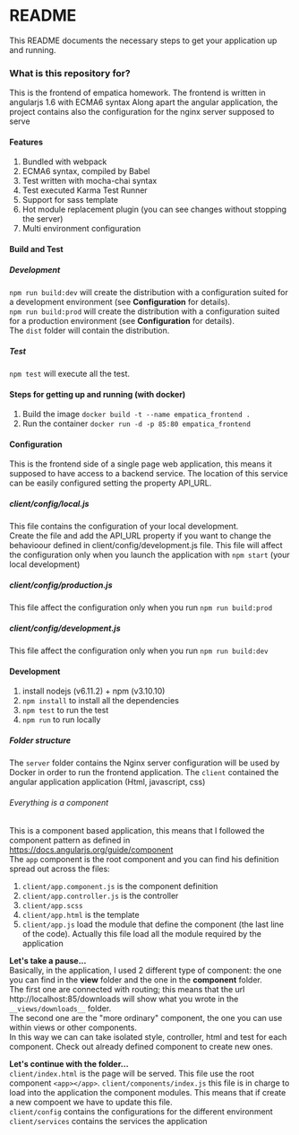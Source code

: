 # README #
This README documents the necessary steps to get your application up and running.  

### What is this repository for? ###
This is the frontend of empatica homework. 
The frontend is written in angularjs 1.6 with ECMA6 syntax
Along apart the angular application, the project contains also the configuration for the nginx server supposed to serve

#### Features
1. Bundled with webpack
2. ECMA6 syntax, compiled by Babel
2. Test written with mocha-chai syntax
3. Test executed Karma Test Runner
4. Support for sass template
5. Hot module replacement plugin (you can see changes without stopping the server)
6. Multi environment configuration

#### Build and Test
##### Development
`npm run build:dev` will create the distribution with a configuration suited for a development environment (see __Configuration__ for details).  
`npm run build:prod` will create the distribution with a configuration suited for a production environment (see __Configuration__ for details).  
The `dist` folder will contain the distribution.

##### Test
`npm test` will execute all the test.

#### Steps for getting up and running (with docker)
1. Build the image
`docker build -t --name empatica_frontend .` 
2. Run the container
`docker run -d -p 85:80 empatica_frontend`

#### Configuration
This is the frontend side of a single page web application, this means it supposed to have access to a backend service.
The location of this service can be easily configured setting the property API_URL.  

##### client/config/local.js
This file contains the configuration of your local development.   
Create the file and add the API_URL property if you want to change the behavioour defined in client/config/development.js file. 
This file will affect the configuration only when you launch the application with `npm start` (your local development)  

##### client/config/production.js
This file affect the configuration only when you run `npm run build:prod` 

##### client/config/development.js
This file affect the configuration only when you run `npm run build:dev` 

#### Development
1. install nodejs (v6.11.2) + npm (v3.10.10)
2. `npm install` to install all the dependencies
3. `npm test` to run the test 
4. `npm run` to run locally 

##### Folder structure
The `server` folder contains the Nginx server configuration will be used by Docker in order to run the frontend application.
The `client` contained the angular application application (Html, javascript, css)

###### Everything is a component
This is a component based application, this means that I followed the component pattern as defined in https://docs.angularjs.org/guide/component  
The `app` component is the root component and you can find his definition spread out across the files: 
1. `client/app.component.js` is the component definition
2. `client/app.controller.js` is the controller
3. `client/app.scss` 
4. `client/app.html` is the template 
5. `client/app.js` load the module that define the component (the last line of the code). Actually this file load all the module required by the application

__Let's take a pause...__  
Basically, in the application, I used 2 different type of component: the one you can find in the __view__ folder and the one in the __component__ folder.  
The first one are connected with routing; this means that the url http://localhost:85/downloads will show what you wrote in the `__views/downloads__` folder.  
The second one are the "more ordinary" component, the one you can use within views or other components.  
In this way we can can take isolated style, controller, html and test for each component. 
Check out already defined component to create new ones.


__Let's continue with the folder...__  
`client/index.html` is the page will be served. This file use the root component `<app></app>`.
`client/components/index.js` this file is in charge to load into the application the component modules. This means that if create a new compoent we have to update this file.   
`client/config` contains the configurations for the different environment
`client/services` contains the services the application
